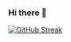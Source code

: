 ### Hi there 👋

[![GitHub Streak](https://streak-stats.demolab.com?user=AdamMusa&theme=dark&hide_border=true)](https://git.io/streak-stats)
